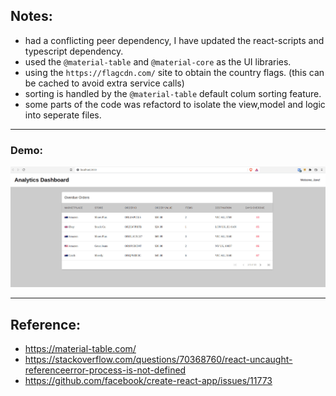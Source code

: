 ## Notes:

- had a conflicting peer dependency, I have updated the react-scripts and typescript dependency.
-  used the `@material-table` and `@material-core` as the UI libraries.
- using the `https://flagcdn.com/` site to obtain the country flags. (this can be cached to avoid extra service calls)
- sorting is handled by the `@material-table` default colum sorting feature.
- some parts of the code was refactord to isolate the view,model and logic into seperate files. 


------------
### Demo:

![](https://raw.githubusercontent.com/compilable/merchantSpring-code-challenge/main/ui_demo.jpg)


------------


## Reference:
- https://material-table.com/
- https://stackoverflow.com/questions/70368760/react-uncaught-referenceerror-process-is-not-defined
- https://github.com/facebook/create-react-app/issues/11773
